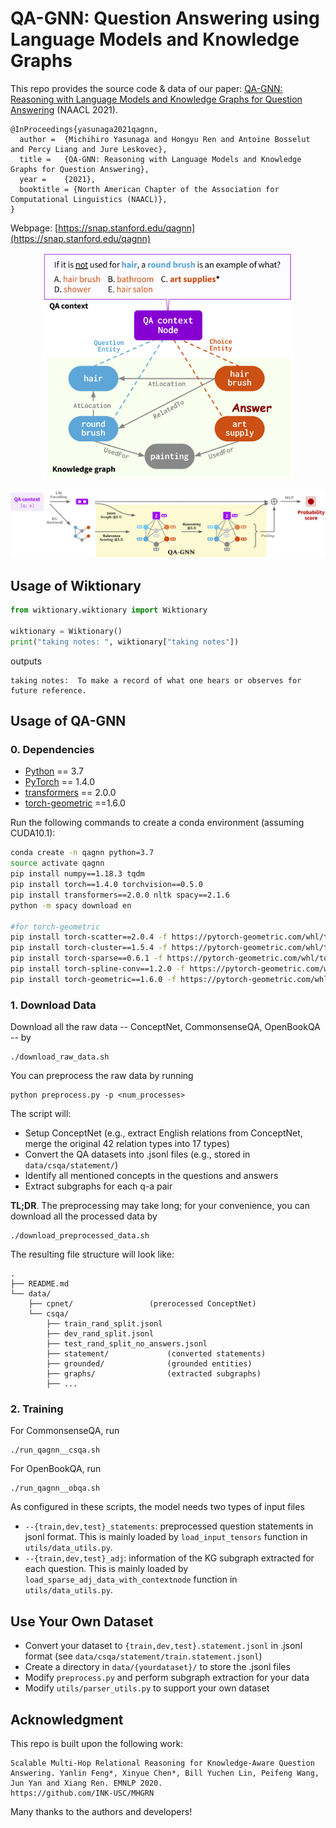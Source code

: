 # QA-GNN: Question Answering using Language Models and Knowledge Graphs

This repo provides the source code & data of our paper: [QA-GNN: Reasoning with Language Models and Knowledge Graphs for Question Answering](https://arxiv.org/abs/2104.06378) (NAACL 2021).
```
@InProceedings{yasunaga2021qagnn,
  author =  {Michihiro Yasunaga and Hongyu Ren and Antoine Bosselut and Percy Liang and Jure Leskovec},
  title =   {QA-GNN: Reasoning with Language Models and Knowledge Graphs for Question Answering},
  year =    {2021},  
  booktitle = {North American Chapter of the Association for Computational Linguistics (NAACL)},  
}
```
Webpage: [https://snap.stanford.edu/qagnn](https://snap.stanford.edu/qagnn)
<p align="center">
  <img src="./figs/task.png" width="400" title="Question answering task" alt="">
</p>
<p align="center">
  <img src="./figs/overview.png" width="1000" title="Overview of QA-GNN" alt="">
</p>

## Usage of Wiktionary
``` python
from wiktionary.wiktionary import Wiktionary

wiktionary = Wiktionary()
print("taking notes: ", wiktionary["taking notes"])
```
outputs
```
taking notes:  To make a record of what one hears or observes for future reference.
```

## Usage of QA-GNN
### 0. Dependencies

- [Python](<https://www.python.org/>) == 3.7
- [PyTorch](<https://pytorch.org/get-started/locally/>) == 1.4.0
- [transformers](<https://github.com/huggingface/transformers/tree/v2.0.0>) == 2.0.0
- [torch-geometric](https://pytorch-geometric.readthedocs.io/) ==1.6.0

Run the following commands to create a conda environment (assuming CUDA10.1):
```bash
conda create -n qagnn python=3.7
source activate qagnn
pip install numpy==1.18.3 tqdm
pip install torch==1.4.0 torchvision==0.5.0
pip install transformers==2.0.0 nltk spacy==2.1.6
python -m spacy download en

#for torch-geometric
pip install torch-scatter==2.0.4 -f https://pytorch-geometric.com/whl/torch-1.4.0+cu101.html
pip install torch-cluster==1.5.4 -f https://pytorch-geometric.com/whl/torch-1.4.0+cu101.html
pip install torch-sparse==0.6.1 -f https://pytorch-geometric.com/whl/torch-1.4.0+cu101.html
pip install torch-spline-conv==1.2.0 -f https://pytorch-geometric.com/whl/torch-1.4.0+cu101.html
pip install torch-geometric==1.6.0 -f https://pytorch-geometric.com/whl/torch-1.4.0+cu101.html
```


### 1. Download Data

Download all the raw data -- ConceptNet, CommonsenseQA, OpenBookQA -- by
```
./download_raw_data.sh
```

You can preprocess the raw data by running
```
python preprocess.py -p <num_processes>
```
The script will:
* Setup ConceptNet (e.g., extract English relations from ConceptNet, merge the original 42 relation types into 17 types)
* Convert the QA datasets into .jsonl files (e.g., stored in `data/csqa/statement/`)
* Identify all mentioned concepts in the questions and answers
* Extract subgraphs for each q-a pair

**TL;DR**. The preprocessing may take long; for your convenience, you can download all the processed data by
```
./download_preprocessed_data.sh
```

The resulting file structure will look like:

```plain
.
├── README.md
└── data/
    ├── cpnet/                 (prerocessed ConceptNet)
    └── csqa/
        ├── train_rand_split.jsonl
        ├── dev_rand_split.jsonl
        ├── test_rand_split_no_answers.jsonl
        ├── statement/             (converted statements)
        ├── grounded/              (grounded entities)
        ├── graphs/                (extracted subgraphs)
        ├── ...
```

### 2. Training
For CommonsenseQA, run
```
./run_qagnn__csqa.sh
```
For OpenBookQA, run
```
./run_qagnn__obqa.sh
```
As configured in these scripts, the model needs two types of input files
* `--{train,dev,test}_statements`: preprocessed question statements in jsonl format. This is mainly loaded by `load_input_tensors` function in `utils/data_utils.py`.
* `--{train,dev,test}_adj`: information of the KG subgraph extracted for each question. This is mainly loaded by `load_sparse_adj_data_with_contextnode` function in `utils/data_utils.py`.



## Use Your Own Dataset
- Convert your dataset to  `{train,dev,test}.statement.jsonl`  in .jsonl format (see `data/csqa/statement/train.statement.jsonl`)
- Create a directory in `data/{yourdataset}/` to store the .jsonl files
- Modify `preprocess.py` and perform subgraph extraction for your data
- Modify `utils/parser_utils.py` to support your own dataset


## Acknowledgment
This repo is built upon the following work:
```
Scalable Multi-Hop Relational Reasoning for Knowledge-Aware Question Answering. Yanlin Feng*, Xinyue Chen*, Bill Yuchen Lin, Peifeng Wang, Jun Yan and Xiang Ren. EMNLP 2020.
https://github.com/INK-USC/MHGRN
```
Many thanks to the authors and developers!
